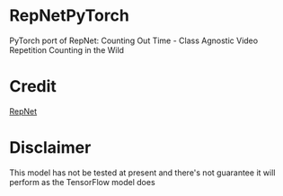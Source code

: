 # RepNetPyTorch
PyTorch port of RepNet: Counting Out Time - Class Agnostic Video Repetition Counting in the Wild

# Credit 
[RepNet](https://sites.google.com/view/repnet/home)

# Disclaimer
This model has not be tested at present and there's not guarantee it will perform as the TensorFlow model does
